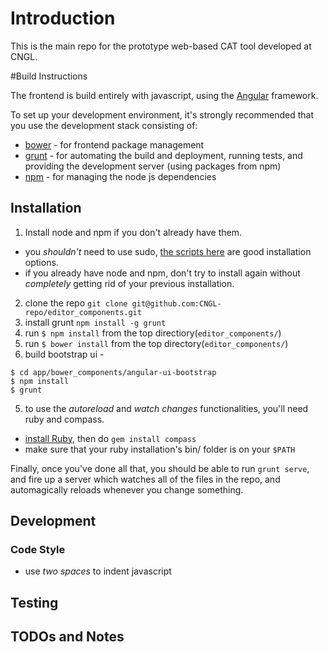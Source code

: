 # Introduction

This is the main repo for the prototype web-based CAT tool developed at CNGL.  

#Build Instructions     

The frontend is build entirely with javascript, using the [Angular](http://angularjs.org/) framework.     

To set up your development environment, it's strongly recommended that you use the development stack consisting of:      

* [bower](http://bower.io/) - for frontend package management
* [grunt](http://gruntjs.com/) - for automating the build and deployment, running tests, and providing the development server (using packages from npm)
* [npm](https://www.npmjs.org/) - for managing the node js dependencies     

## Installation    

1. Install node and npm if you don't already have them.  
  * you *shouldn't* need to use sudo, [the scripts here](https://gist.github.com/isaacs/579814) are good installation options.  
  * if you already have node and npm, don't try to install again without *completely* getting rid of your previous installation.
2. clone the repo `git clone git@github.com:CNGL-repo/editor_components.git`  
3. install grunt `npm install -g grunt`
3. run `$ npm install` from the top directiory(`editor_components/`)
4. run `$ bower install` from the top directory(`editor_components/`)
4. build bootstrap ui -
  ```
  $ cd app/bower_components/angular-ui-bootstrap
  $ npm install
  $ grunt
  ```

5. to use the *autoreload* and *watch changes* functionalities, you'll need ruby and compass.   
  * [install Ruby](https://www.ruby-lang.org/en/installation/), then do `gem install compass`  
  * make sure that your ruby installation's bin/ folder is on your `$PATH`
 

Finally, once you've done all that, you should be able to run `grunt serve`, and fire up a server which watches all of the files in the repo, and automagically reloads whenever you change something. 

## Development

### Code Style
* use *two spaces* to indent javascript


## Testing


## TODOs and Notes
